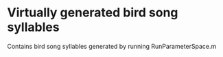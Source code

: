 # Virtually generated bird song syllables
Contains bird song syllables generated by running RunParameterSpace.m
